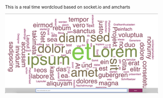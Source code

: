 This is a real time wordcloud based on socket.io and amcharts

![sample Wordcloud](./wordcloud.png)
